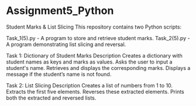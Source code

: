 # Assignment5_Python

Student Marks & List Slicing
This repository contains two Python scripts:

Task_1(5).py - A program to store and retrieve student marks.
Task_2(5).py - A program demonstrating list slicing and reversal.

Task 1: Dictionary of Student Marks
Description
Creates a dictionary with student names as keys and marks as values.
Asks the user to input a student's name.
Retrieves and displays the corresponding marks.
Displays a message if the student’s name is not found.

Task 2: List Slicing
Description
Creates a list of numbers from 1 to 10.
Extracts the first five elements.
Reverses these extracted elements.
Prints both the extracted and reversed lists.
